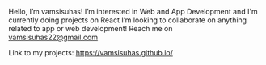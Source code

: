 Hello, I’m vamsisuhas! I’m interested in Web and App Development and I'm currently doing projects on React
I’m looking to collaborate on anything related to app or web development!
Reach me on vamsisuhas22@gmail.com 

Link to my projects: https://vamsisuhas.github.io/

<!---
vamsisuhas/vamsisuhas is a ✨ special ✨ repository because its `README.md` (this file) appears on your GitHub profile.
You can click the Preview link to take a look at your changes.
--->
